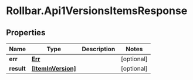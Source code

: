 # Rollbar.Api1VersionsItemsResponse

## Properties

Name | Type | Description | Notes
------------ | ------------- | ------------- | -------------
**err** | [**Err**](Err.md) |  | [optional] 
**result** | [**[ItemInVersion]**](ItemInVersion.md) |  | [optional] 


